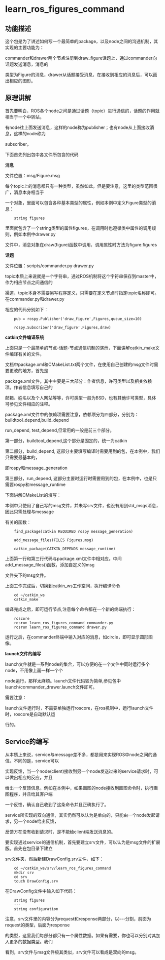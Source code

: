 # learn_ros_figures_command

## 功能描述

这个包是为了讲述如何写一个最简单的package，以及node之间的沟通机制，其实现的主要功能为：

commander和drawer两个节点注册到draw_figure话题上，通过commander向话题发送消息，消息的

类型为Figure的消息，drawer从话题接受消息，在接收到相应的消息后，可以画出相应的图形。

## 原理讲解

首先要明白，ROS各个node之间是通过话题（topic）进行通信的，话题的作用就相当于一个中转站。

有node往上面发送消息，这样的node称为publisher；也有node从上面接收消息，这样的node称为

subscriber。

下面首先列出包中各文件所包含的代码

**消息**

文件位置：msg/Figure.msg

每个topic上的消息都只有一种类型，虽然如此，但是要注意，这里的类型范围很广，消息本身相当于

一个对象，里面可以包含各种基本类型的属性，例如本例中定义Figure类型的消息：

		string figures

里面就包含了一个string类型的属性figures，在调用时也遵循类中属性的调用规则，例如本例中drawer.py

文件中，消息对象在draw(figure)函数中调用，调用属性时方法为figure.figures

**话题**

文件位置：scripts/commander.py  drawer.py

topic本质上来说就是一个字符串，通过ROS机制将这个字符串保存到master中，作为相应节点之间通信的

渠道，topic本身不需要另写程序定义，只需要在定义节点时指定topic名称即可。在commander.py和drawer.py

相应的代码分别如下：

		pub = rospy.Publisher('draw_figure',Figures,queue_size=10)

		rospy.Subscriber('draw_figure',Figures,draw)

**catkin文件编译系统**

上面只是一个最简单的节点-话题-节点通信机制的演示，下面讲解catkin_make文件编译有关的文件。

文档中package.xml和CMakeList.txt两个文件，在使用自己创建的msg文件时需要更改的地方，首先是

package.xml文件，其中主要是三大部分：作者信息，许可类型以及相关依赖项。作者信息填写自己的

邮箱、姓名以及个人网站等等，许可类型一般为BSD，也有其他许可类型，具体可参见文件相应的注释。

package.xml文件中的依赖项需要注意，依赖项分为四部分，分别为：buildtool_depend,build_depend

run_depend, test_depend,但常用的一般是前三个部分。

第一部分，buildtool_depend,这个部分是固定的，统一为catkin

第二部分，build_depend, 这部分主要填写编译时需要用到的包，在本例中，我们只需要最基本的，

即rospy和message_generation

第三部分，run_depend, 这部分主要时运行时需要用到的包，在本例中，也是只需要rospy和message_runtime

下面讲解CMakeList的填写：

本例中只使用了自己写的msg文件，并未写srv文件，也没有用到std_msgs消息，因此只需处理与message

有关的函数：

		find_package(catkin REQUIRED rospy message_generation)

		add_message_files(FILES Figures.msg)

		catkin_package(CATKIN_DEPENDS message_runtime)

上面第一行和第三行代码与package.xml文件中相对应，中间add_message_files()函数，添加自定义的msg

文件夹下的msg文件。

上面工作完成后，切换到catkin_ws工作空间，执行编译命令

		cd ~/catkin_ws
		catkin_make

编译完成之后，即可运行节点,注意每个命令都在一个新的终端执行：

		roscore
		rosrun learn_ros_figures_command commander.py
		rosrun learn_ros_figures_command drawer.py

运行之后，在commander终端中输入对应的消息，如circle，即可显示圆形图像。

**launch文件的编写**

launch文件就是一系列node的集合，可以方便的在一个文件中同时运行多个node，不用像上面一样一个个

node运行，那样太麻烦。launch文件代码较为简单,参见包中launch/commander_drawer.launch文件即可。

需要注意：

launch文件运行时，不需要单独运行roscore，在ros机制中，运行launch文件时，roscore是自动默认运

行的。

## Service的编写

从本质上来说，service与message差不多，都是用来实现ROS中node之间的通信。不同的是，service可以

实现反馈，当一个node(client)接收到另一个node发送过来的service请求时，可以做出相应的反应，并且

给出一个反馈信息。例如在本例中，如果画图的node接收到画图命令时，执行画图程序，并且给其客户端

一个反馈，确认自己收到了这条命令并且正确执行了。

service所实现的双向通信，其实仍然可以认为是单向的，只能由一个node发起请求，另一个node给出反馈，

反馈方在没有收到请求时，是不能给client端发送消息的。

要实现通过service的通信机制，首先要建立srv文件，可以认为是msg文件的扩展版。首先在包目录下建立

srv文件夹，然后新建DrawConfig.srv文件，如下：

		cd ~/catkin_ws/srv/learn_ros_figures_command
		mkdir srv
		cd srv
		touch DrawConfig.srv

在DrawConfig文件中输入如下代码：

		string figures
		---
		string configuration

注意，srv文件里的内容分为request和response两部分，以---分割，前面为request的类型，后面为response

的类型，这里我们每部分都只有一个属性数据。如果有需要，你也可以分别对其加入更多的数据类型。我们

看到，srv文件与msg文件极其类似，srv文件可以看成是双向的msg。


